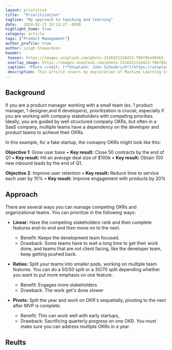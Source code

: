 ```yaml
---
layout: prioritize
title:  "Prioritization"
tagline: "My approach to teaching and learning"
date:   2024-02-13 19:13:27 -0500
highlight_home: true
category: article
tags: ["Product Management"]
author_profile: true
author: Leigh Stewardson
header:
 teaser: https://images.unsplash.com/photo-1516321318423-f06f85e504b3
 overlay_image: https://images.unsplash.com/photo-1516321318423-f06f85e504b3
 caption: "Photo credit: [**Unsplash: John Schnobrich*](https://unsplash.com/@johnschno)"
 description: This article covers my exploration of Machine Learning Course.
---
```


## Background
If you are a product manager working with a small team (ex. 1 product manager, 1 designer,and 8 developers), prioritization is crucial, especially if you are working with company stakeholders with competing priorities. Ideally, you are guided by well structured company OKRs, but often in a SaaS company, multiple teams have a dependency on the developer and product teams to achieve their OKRs.

In this example, for a fake startup, the comapny OKRs might look like this:

**Objective 1**: Grow user base
• **Key result:** Close 50 contracts by the end of Q1
• **Key result:** Hit an average deal size of $100k
• **Key result:** Obtain 100 new inbound leads by the end of Q1.

**Objective 2**: Improve user retention
• **Key result:** Reduce time to service each user by 10%
• **Key result:** Improve engagement with products by 20%

## Approach
There are several ways you can manage competing OKRs and organizational teams. You can prioritize in the following ways:

- **Linear:** Have the competing stakeholders rank and then complete features end-to-end and then move on to the next.
    - Benefit: Keeps the development team focused.
    - Drawback: Some teams have to wait a long time to get their work done, and teams that are not client facing, like the developer team, keep getting pushed back.

- **Ratios:** Split your teams into smaller pods, working on multiple team features. You can do a 50/50 split or a 30/70 split depending whether you want to put more emphasis on one feature.
    - Benefit: Engages more stakeholders
    - Drawback: The work get's done slower

- **Pivots:** Split the year and work on OKR's sequetially, pivoting to the next after MVP is complete.
    - Benefit: This can work well with early startups, 
    - Drawback: Sacrificing quarterly progress on one OKR. You must make sure you can address multiple OKRs in a year.

## Reults

